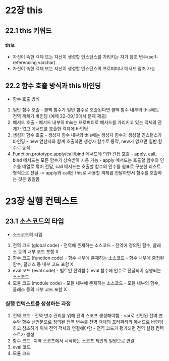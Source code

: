# 22장 this

## 22.1 this 키워드

### this

- 자신이 속한 객체 또는 자신이 생성할 인스턴스를 가리키는 자기 참조 변수(self- referencing varchar)
- 자신이 속한 객체 또는 자신이 생성할 인스턴스의 프로퍼티나 메서드 참조 가능

## 22.2 함수 호출 방식과 this 바인딩

- 함수 호출 방식

1. 일반 함수 호출 - 콜백 함수가 일반 함수로 호출된다면 콜백 함수 내부의 this에도 전역 객체가 바인딩 (예제 22-09,10에서 문제 제출)
2. 메서드 호출 - 메서드 내부의 this는 프로퍼티로 메서드를 가리키고 있는 객체와 관계가 없고 메서드를 호출한 객체에 바인딩
3. 생성자 함수 호출 - 생성자 함수 내부의 this에는 생성자 함수가 생성할 인스턴스가 바인딩 - new 연산자와 함계 호출하면 생성자 함수로 동작, new가 없으면 일반 함수로 동작
4. Function.prototype.apply/call/bind 메서드에 의한 간접 호출 - apply, call, bind 메서드는 모든 함수가 상속받아 사용 가능 - apply 메서드는 호출할 함수의 인수를 배열로 묶어 전달, call 메서드는 호출할 함수의 인수를 쉼표로 구분한 리스트 형식으로 전달 -> apply와 call은 this로 사용할 객체를 전달하면서 함수를 호출하는 것은 동일함

# 23장 실행 컨텍스트

## 23.1 소스코드의 타입

- 소스코드의 타입

1. 전역 코드 (global code) - 전역에 존재하는 소스코드 - 전역에 정의된 함수, 클래스 등의 내부 코드 포함 X
2. 함수 코드 (function code) - 함수 내부에 존재하는 소스코드 - 함수 내부에 중첩된 함수, 클래스 등 내부 코드 포함 X
3. eval 코드 (eval code) - 빌트인 전역함수 eval 함수에 인수로 전달되어 실행되는 소스코드
4. 모듈 코드 (module code) - 모듈 내부에 존재하는 소스코드 - 모듈 내부의 함수, 클래스 등의 내부 코드 포함 X

### 실행 컨텍스트를 생성하는 과정

1. 전역 코드 - 전역 변수 관리를 위해 전역 스코프 생성해야함 - var로 선언된 전역 변수와 함수 선언문으로 정의된 전역 변수를 전역 객체의 포러퍼티와 메서드로 바인딩하고 참조하기 위해 전역 객체와 연결해야함 - 전역 코드가 평가되면 전역 실행 컨텍스트가 생성
2. 함수 코드 -지역 스코프에서 시작하는 스코프 체인의 일원으로 연결
3. eval 코드
4. 모듈 코드
